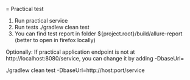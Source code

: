 = Practical test

1. Run practical service
2. Run tests ./gradlew clean test
3. You can find test report in folder ${project.root}/build/allure-report (better to open in firefox locally)

Optionally:
If practical application endpoint is not at http://localhost:8080/service, you can change it by adding -DbaseUrl=

./gradlew clean test -DbaseUrl=http://host:port/service 

